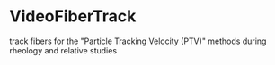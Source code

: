 # VideoFiberTrack
 track fibers for the "Particle Tracking Velocity (PTV)" methods during rheology and relative studies
